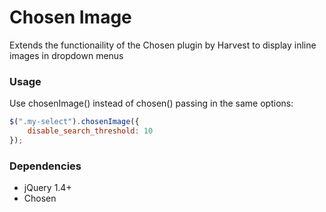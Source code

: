 # Chosen Image

Extends the functionaility of the Chosen plugin by Harvest to display inline images in dropdown menus

### Usage

Use chosenImage() instead of chosen() passing in the same options:

```js
$(".my-select").chosenImage({
	disable_search_threshold: 10 
});
```
  
### Dependencies

- jQuery 1.4+
- Chosen